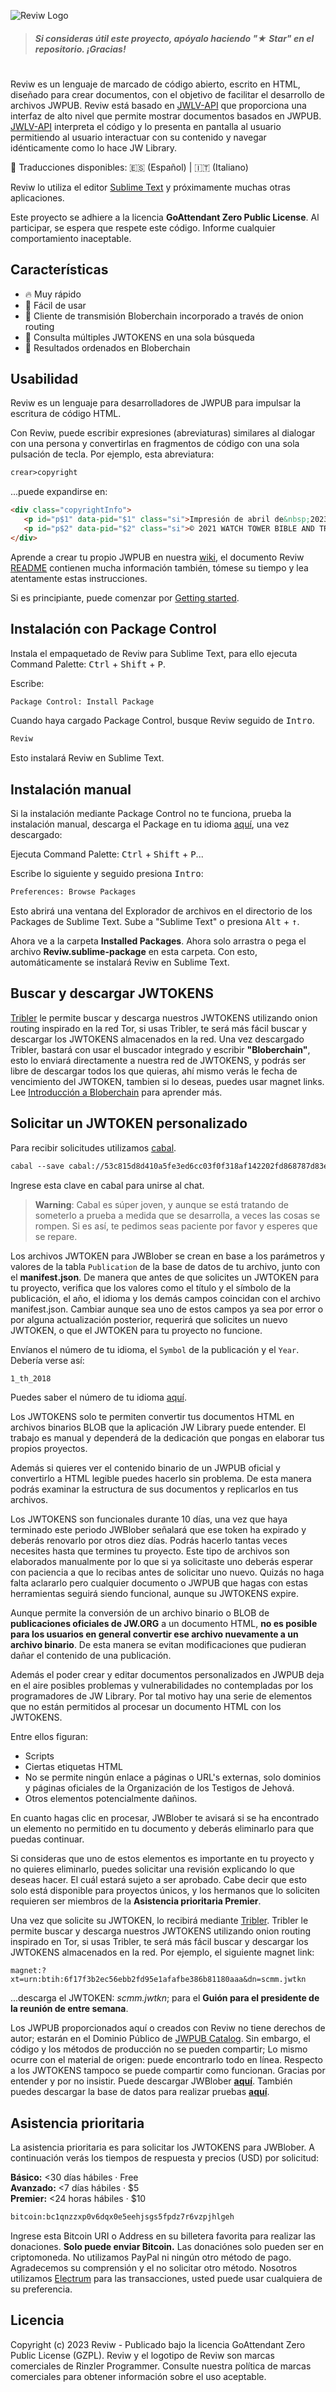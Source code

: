 ![Reviw Logo](https://github.com/livrasand/Reviw/assets/104039397/3202a0b1-266c-4815-a4ba-35b470965e7a)
> ##### Si consideras útil este proyecto, apóyalo haciendo "★ Star" en el repositorio. ¡Gracias!

#
Reviw es un lenguaje de marcado de código abierto, escrito en HTML, diseñado para crear documentos, con el objetivo de facilitar el desarrollo de archivos JWPUB. Reviw está basado en [JWLV-API](https://github.com/livrasand/JW-Library-Visualizer-API) que proporciona una interfaz de alto nivel que permite mostrar documentos basados en JWPUB. [JWLV-API](https://github.com/livrasand/JW-Library-Visualizer-API) interpreta el código y lo presenta en pantalla al usuario permitiendo al usuario interactuar con su contenido y navegar idénticamente como lo hace JW Library.

📝 Traducciones disponibles: 🇪🇸 (Español) | 🇮🇹 (Italiano)

Reviw lo utiliza el editor [Sublime Text](https://github.com/sublimehq) y próximamente muchas otras aplicaciones.

Este proyecto se adhiere a la licencia <b>GoAttendant Zero Public License</b>. Al participar, se espera que respete este código. Informe cualquier comportamiento inaceptable.

## Características
* 🔥 Muy rápido
* 🚸 Fácil de usar
* 🤖 Cliente de transmisión Bloberchain incorporado a través de onion routing
* 🔎 Consulta múltiples JWTOKENS en una sola búsqueda
* 🚀 Resultados ordenados en Bloberchain

## Usabilidad
Reviw es un lenguaje para desarrolladores de JWPUB para impulsar la escritura de código HTML.

Con Reviw, puede escribir expresiones (abreviaturas) similares al dialogar con una persona y convertirlas en fragmentos de código con una sola pulsación de tecla. Por ejemplo, esta abreviatura:

```html
crear>copyright
```
...puede expandirse en:
```html
<div class="copyrightInfo">
   <p id="p$1" data-pid="$1" class="si">Impresión de abril de&nbsp;2023</p>
   <p id="p$2" data-pid="$2" class="si">© 2021 WATCH TOWER BIBLE AND TRACT SOCIETY OF PENNSYLVANIA</p>
</div>
```
Aprende a crear tu propio JWPUB en nuestra [wiki](https://github.com/bedan1/Reviw/wiki), el documento Reviw [README](https://github.com/bedan1/Reviw#readme) contienen mucha información también, tómese su tiempo y lea atentamente estas instrucciones.

Si es principiante, puede comenzar por [Getting started](https://github.com/bedan1/Reviw/wiki/Getting-started).

## Instalación con Package Control
Instala el empaquetado de Reviw para Sublime Text, para ello ejecuta Command Palette: <kbd>Ctrl</kbd> + <kbd>Shift</kbd> + <kbd>P</kbd>.

Escribe:
```html
Package Control: Install Package
```

Cuando haya cargado Package Control, busque Reviw seguido de <kbd>Intro</kbd>.
```html
Reviw
```

Esto instalará Reviw en Sublime Text.

## Instalación manual
Si la instalación mediante Package Control no te funciona, prueba la instalación manual, descarga el Package en tu idioma [aquí](https://github.com/bedan1/Reviw/releases), una vez descargado:

Ejecuta Command Palette: <kbd>Ctrl</kbd> + <kbd>Shift</kbd> + <kbd>P</kbd>...

Escribe lo siguiente y seguido presiona <kbd>Intro</kbd>:
```html
Preferences: Browse Packages
```

Esto abrirá una ventana del Explorador de archivos en el directorio de los Packages de Sublime Text. Sube a "Sublime Text" o presiona <kbd>Alt</kbd> + <kbd>↑</kbd>.

Ahora ve a la carpeta <b>Installed Packages</b>. Ahora solo arrastra o pega el archivo <b>Reviw.sublime-package</b> en esta carpeta. Con esto, automáticamente se instalará Reviw en Sublime Text.

## Buscar y descargar JWTOKENS
 [Tribler](https://github.com/Tribler/tribler) le permite buscar y descarga nuestros JWTOKENS utilizando onion routing inspirado en la red Tor, si usas Tribler, te será más fácil buscar y descargar los JWTOKENS almacenados en la red. Una vez descargado Tribler, bastará con usar el buscador integrado y escribir **"Bloberchain"**, esto lo enviará directamente a nuestra red de JWTOKENS, y podrás ser libre de descargar todos los que quieras, ahí mismo verás le fecha de vencimiento del JWTOKEN, tambien si lo deseas, puedes usar magnet links. Lee [Introducción a Bloberchain](https://github.com/bedan1/Reviw/wiki/Introducci%C3%B3n-a-Bloberchain) para aprender más.
## Solicitar un JWTOKEN personalizado
Para recibir solicitudes utilizamos [cabal](https://github.com/cabal-club/cabal-cli).
```html
cabal --save cabal://53c815d8d410a5fe3ed6cc03f0f318af142202fd868787d83e5efa77d6211554
```

Ingrese esta clave en cabal para unirse al chat.

> **Warning**: Cabal es súper joven, y aunque se está tratando de someterlo a prueba a medida que se desarrolla, a veces las cosas se rompen. Si es así, te pedimos seas paciente por favor y esperes que se repare.

Los archivos JWTOKEN para JWBlober se crean en base a los parámetros y valores de la tabla `Publication` de la base de datos de tu archivo, junto con el **manifest.json**. De manera que antes de que solicites un JWTOKEN para tu proyecto, verifica que los valores como el título y el símbolo de la publicación, el año, el idioma y los demás campos coincidan con el archivo manifest.json. Cambiar aunque sea uno de estos campos ya sea por error o por alguna actualización posterior, requerirá que solicites un nuevo JWTOKEN, o que el JWTOKEN para tu proyecto no funcione.

Envíanos el número de tu idioma, el `Symbol` de la publicación y el `Year`. Debería verse así:
```html
1_th_2018
```
Puedes saber el número de tu idioma [aquí](https://www.jw.org/es/languages).

Los JWTOKENS solo te permiten convertir tus documentos HTML en archivos binarios BLOB que la aplicación JW Library puede entender. El trabajo es manual y dependerá de la dedicación que pongas en elaborar tus propios proyectos.

Además si quieres ver el contenido binario de un JWPUB oficial y convertirlo a HTML legible puedes hacerlo sin problema. De esta manera podrás examinar la estructura de sus documentos y replicarlos en tus archivos.

Los JWTOKENS son funcionales durante 10 días, una vez que haya terminado este periodo JWBlober señalará que ese token ha expirado y deberás renovarlo por otros diez días. Podrás hacerlo tantas veces necesites hasta que termines tu proyecto. Este tipo de archivos son elaborados manualmente por lo que si ya solicitaste uno deberás esperar con paciencia a que lo recibas antes de solicitar uno nuevo. Quizás no haga falta aclararlo pero cualquier documento o JWPUB que hagas con estas herramientas seguirá siendo funcional, aunque su JWTOKENS expire.

Aunque permite la conversión de un archivo binario o BLOB de **publicaciones oficiales de JW.ORG** a un documento HTML, **no es posible para los usuarios en general convertir ese archivo nuevamente a un archivo binario**. De esta manera se evitan modificaciones que pudieran dañar el contenido de una publicación.

Además el poder crear y editar documentos personalizados en JWPUB deja en el aire posibles problemas y vulnerabilidades no contempladas por los programadores de JW Library. Por tal motivo hay una serie de elementos que no están permitidos al procesar un documento HTML con los JWTOKENS.

Entre ellos figuran:
* Scripts
* Ciertas etiquetas HTML
* No se permite ningún enlace a páginas o URL's externas, solo dominios y páginas oficiales de la Organización de los Testigos de Jehová.
* Otros elementos potencialmente dañinos.

En cuanto hagas clic en procesar, JWBlober te avisará si se ha encontrado un elemento no permitido en tu documento y deberás eliminarlo para que puedas continuar.

Si consideras que uno de estos elementos es importante en tu proyecto y no quieres eliminarlo, puedes solicitar una revisión explicando lo que deseas hacer. El cuál estará sujeto a ser aprobado. Cabe decir que esto solo está disponible para proyectos únicos, y los hermanos que lo soliciten requieren ser miembros de la **Asistencia prioritaria Premier**.

Una vez que solicite su JWTOKEN, lo recibirá mediante [Tribler](https://github.com/Tribler/tribler). Tribler le permite buscar y descarga nuestros JWTOKENS utilizando onion routing inspirado en Tor, si usas Tribler, te será más fácil buscar y descargar los JWTOKENS almacenados en la red. Por ejemplo, el siguiente magnet link:
```
magnet:?xt=urn:btih:6f17f3b2ec56ebb2fd95e1afafbe386b81180aaa&dn=scmm.jwtkn
```
...descarga el JWTOKEN: _scmm.jwtkn_; para el **Guión para el presidente de la reunión de entre semana**.

Los JWPUB proporcionados aquí o creados con Reviw no tiene derechos de autor; estarán en el Dominio Público de [JWPUB Catalog](https://github.com/livrasand/JWPUB-Catalog/). Sin embargo, el código y los métodos de producción no se pueden compartir; Lo mismo ocurre con el material de origen: puede encontrarlo todo en línea. Respecto a los JWTOKENS tampoco se puede compartir como funcionan. Gracias por entender y por no insistir. Puede descargar JWBlober <b>[aquí](https://goattendant.com/JWBlober_Setup.zip)</b>. También puedes descargar la base de datos para realizar pruebas <b>[aquí](https://goattendant.com/DataBaseTest_S.db)</b>.

## Asistencia prioritaria 
La asistencia prioritaria es para solicitar los JWTOKENS para JWBlober. A continuación verás los tiempos de respuesta y precios (USD) por solicitud:

<b>Básico:</b> <30 días hábiles · Free<br>
<b>Avanzado:</b> <7 días hábiles · $5<br>
<b>Premier:</b> <24 horas hábiles · $10
```html
bitcoin:bc1qnzzxp0v6dqx0e5eehjsgs5fpdz7r6vzpjhlgeh
```
Ingrese esta Bitcoin URI o Address en su billetera favorita para realizar las donaciones. **Solo puede enviar Bitcoin.** Las donaciónes solo pueden ser en criptomoneda. No utilizamos PayPal ni ningún otro método de pago. Agradecemos su comprensión y el no solicitar otro método. Nosotros utilizamos [Electrum](https://github.com/spesmilo/electrum) para las transacciones, usted puede usar cualquiera de su preferencia.

## Licencia 
Copyright (c) 2023 Reviw - Publicado bajo la licencia GoAttendant Zero Public License (GZPL). Reviw y el logotipo de Reviw son marcas comerciales de Rinzler Programmer. Consulte nuestra política de marcas comerciales para obtener información sobre el uso aceptable.
